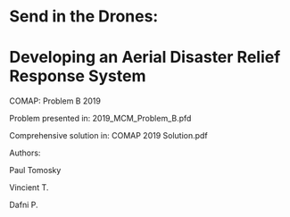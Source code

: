 # Send in the Drones: 
# Developing an Aerial Disaster Relief Response System
COMAP: Problem B 2019

Problem presented in: 2019_MCM_Problem_B.pfd

Comprehensive solution in: COMAP 2019 Solution.pdf



Authors:

Paul Tomosky 

Vincient T. 

Dafni P.
